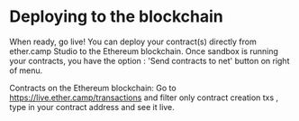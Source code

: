 # Deploying to the blockchain


When ready, go live! You can deploy your contract(s) directly from ether.camp Studio to the Ethereum blockchain.
Once sandbox is running your contracts, you have the option : 'Send contracts to net' button on right of menu.

Contracts on the Ethereum blockchain: Go to  https://live.ether.camp/transactions and filter only contract creation txs , type in your contract address and see it live.